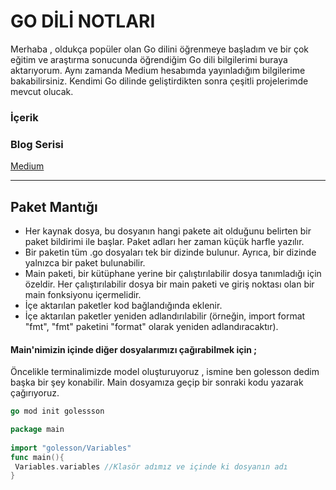 # GO DİLİ NOTLARI

Merhaba , oldukça popüler olan Go dilini öğrenmeye başladım ve bir çok eğitim ve araştırma sonucunda öğrendiğim Go dili bilgilerimi buraya aktarıyorum.  Aynı zamanda Medium hesabımda yayınladığım bilgilerime bakabilirsiniz.
Kendimi Go dilinde geliştirdikten sonra çeşitli projelerimde mevcut olucak. 


### İçerik

### Blog Serisi
[Medium](https://medium.com/@didem.kis)

---
  
## Paket Mantığı
- Her kaynak dosya, bu dosyanın hangi pakete ait olduğunu belirten bir paket bildirimi ile başlar. Paket adları her zaman küçük harfle yazılır.
- Bir paketin tüm .go dosyaları tek bir dizinde bulunur. Ayrıca, bir dizinde yalnızca bir paket bulunabilir.
- Main paketi, bir kütüphane yerine bir çalıştırılabilir dosya tanımladığı için özeldir. Her çalıştırılabilir dosya bir main paketi ve giriş noktası olan bir main fonksiyonu içermelidir.
- İçe aktarılan paketler kod bağlandığında eklenir.
- İçe aktarılan paketler yeniden adlandırılabilir (örneğin, import format "fmt", "fmt" paketini "format" olarak yeniden adlandıracaktır).

#### Main'nimizin içinde diğer dosyalarımızı çağırabilmek için ; 
Öncelikle terminalimizde model oluşturuyoruz , ismine ben golesson dedim başka bir şey konabilir. Main dosyamıza geçip bir sonraki kodu yazarak çağırıyoruz.

```go
go mod init golessson 

package main 
 
import "golesson/Variables" 
func main(){
 Variables.variables //Klasör adımız ve içinde ki dosyanın adı 
}


